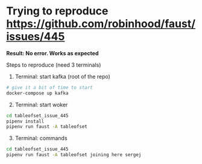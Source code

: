 # Trying to reproduce https://github.com/robinhood/faust/issues/445

**Result: No error. Works as expected**

Steps to reproduce (need 3 terminals)

1. Terminal: start kafka (root of the repo)

```bash
# give it a bit of time to start
docker-compose up kafka
```

2. Terminal: start woker

```bash
cd tableofset_issue_445
pipenv install
pipenv run faust -A tableofset
```

3. Terminal: commands

```bash
cd tableofset_issue_445
pipenv run faust -A tableofset joining here sergej
```
